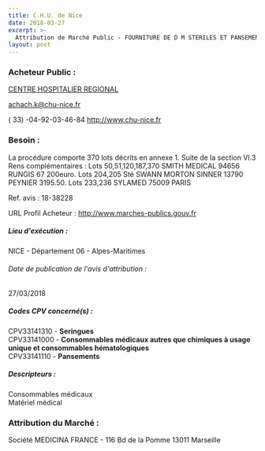 ```yaml
---
title: C.H.U. de Nice
date: 2018-03-27
excerpt: >-
  Attribution de Marché Public - FOURNITURE DE D M STERILES ET PANSEMENTS COURANTS 2018 Ref. 2017-014-phcie
layout: post
---
```


### Acheteur Public : 
<a href="/acheteur-138/siren-260600705"> CENTRE HOSPITALIER REGIONAL</a><br/>



achach.k@chu-nice.fr

( 33) -04-92-03-46-84
http://www.chu-nice.fr
### Besoin :

La procédure comporte 370 lots décrits en annexe 1. Suite de la section VI.3 Rens complémentaires : Lots 50,51,120,187,370 SMITH MEDICAL 94656 RUNGIS 67 200euro. Lots 204,205 Sté SWANN MORTON SINNER 13790 PEYNIER 3195.50. Lots 233,236 SYLAMED 75009 PARIS

Ref. avis : 18-38228

URL Profil Acheteur : http://www.marches-publics.gouv.fr

##### Lieu d'exécution :

NICE - Département 06 - Alpes-Maritimes

###### Date de publication de l'avis d'attribution : 
27/03/2018

##### Codes CPV concerné(s) :
CPV33141310 - **Seringues** <br/>
CPV33141000 - **Consommables médicaux autres que chimiques à usage unique et consommables hématologiques** <br/>
CPV33141110 - **Pansements** <br/>

##### Descripteurs :
Consommables médicaux <br/>
Matériel médical <br/>

### Attribution du Marché :
Société MEDICINA FRANCE - 116 Bd de la Pomme 13011 Marseille <br/>
